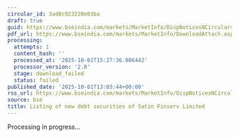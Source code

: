 ```yaml
---
circular_id: 3ad0c923220e03ba
draft: true
guid: https://www.bseindia.com/markets/MarketInfo/DispNoticesNCirculars.aspx?Noticeid={1F1CD7F0-C617-42E7-B1ED-52E959373B58}&noticeno=20251001-59&dt=10/01/2025&icount=59&totcount=74&flag=0
pdf_url: https://www.bseindia.com/markets/MarketInfo/DownloadAttach.aspx?id=20251001-59&attachedId=
processing:
  attempts: 1
  content_hash: ''
  processed_at: '2025-10-01T15:27:36.086442'
  processor_version: '2.0'
  stage: download_failed
  status: failed
published_date: '2025-10-01T13:03:44+00:00'
rss_url: https://www.bseindia.com/markets/MarketInfo/DispNoticesNCirculars.aspx?Noticeid={1F1CD7F0-C617-42E7-B1ED-52E959373B58}&noticeno=20251001-59&dt=10/01/2025&icount=59&totcount=74&flag=0
source: bse
title: Listing of new debt securities of Satin Finserv Limited
---
```


Processing in progress...
